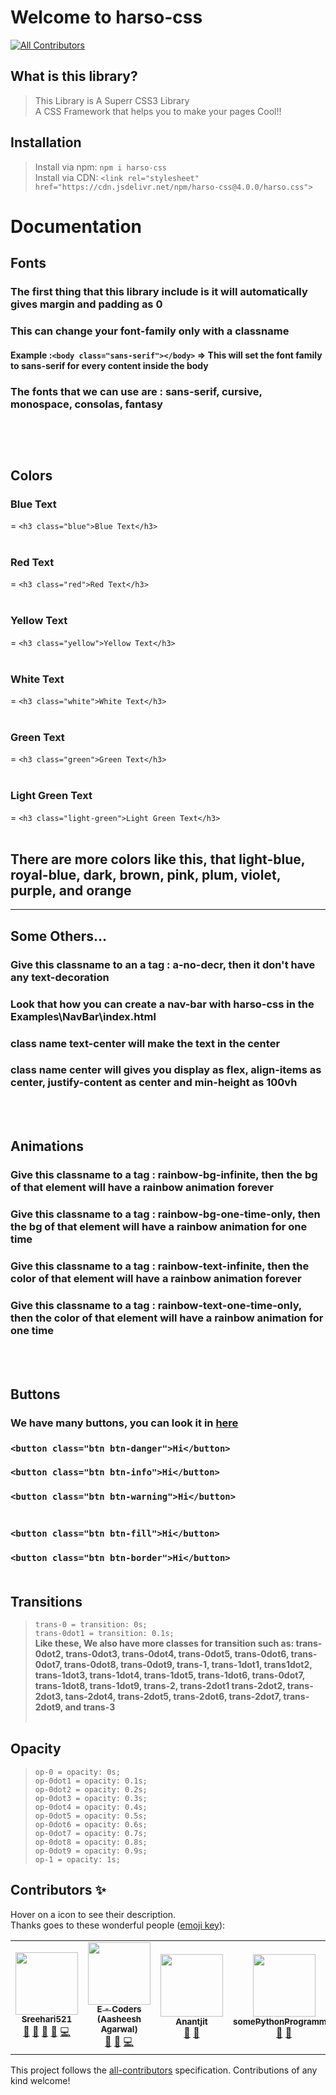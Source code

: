 # Welcome to harso-css 
<!-- ALL-CONTRIBUTORS-BADGE:START - Do not remove or modify this section -->
[![All Contributors](https://img.shields.io/badge/all_contributors-5-orange.svg?style=flat-square)](#contributors-)
<!-- ALL-CONTRIBUTORS-BADGE:END -->
## What is this library?
> This Library is A Superr CSS3 Library<br>
> A CSS Framework that helps you to make your pages Cool!!

## Installation
> Install via npm: ```npm i harso-css```<br>
> Install via CDN: ```<link rel="stylesheet" href="https://cdn.jsdelivr.net/npm/harso-css@4.0.0/harso.css">```

# Documentation <br>
### <h2>Fonts</h2>
### The first thing that this library include is it will automatically gives margin and padding as 0
### This can change your font-family only with a classname
#### Example :``` <body class="sans-serif"></body> ``` => This will set the font family to sans-serif for every content inside the body
### The fonts that we can use are : sans-serif, cursive, monospace, consolas, fantasy
### <br><br>
### <h2>Colors</h2>
### <h3>Blue Text</h3> = ``` <h3 class="blue">Blue Text</h3> ```<br><br>
### <h3>Red Text</h3> = ``` <h3 class="red">Red Text</h3> ```<br><br>
### <h3>Yellow Text</h3> = ``` <h3 class="yellow">Yellow Text</h3> ```<br><br>
### <h3>White Text</h3> = ``` <h3 class="white">White Text</h3> ```<br><br>
### <h3>Green Text</h3> = ``` <h3 class="green">Green Text</h3> ```<br><br>
### <h3>Light Green Text</h3> = ``` <h3 class="light-green">Light Green Text</h3> ```<br><br>
### <h2>There are more colors like this, that light-blue</span>, <span>royal-blue</span>, <span>dark</span>, <span>brown</span>, <span>pink</span>, <span>plum</span>, <span>violet</span>, <span>purple</span>, <span></span> and <span>orange</span></h2><hr>
### <h2>Some Others...</h2>
### <h3>Give this classname to an a tag : a-no-decr, then it don't have any text-decoration</h3>
### <h3>Look that how you can create a nav-bar with harso-css in the Examples\NavBar\index.html</h3>
### <h3>class name text-center will make the text in the center</h3>
### <h3>class name center will gives you display as flex, align-items as center, justify-content as center and min-height as 100vh</h3><br><br>

### <h2>Animations</h2>
### <h3>Give this classname to a tag : rainbow-bg-infinite, then the bg of that element will have a rainbow animation forever</h3>
### <h3>Give this classname to a tag : rainbow-bg-one-time-only, then the bg of that element will have a rainbow animation for one time</h3>
### <h3>Give this classname to a tag : rainbow-text-infinite, then the color of that element will have a rainbow animation forever</h3>
### <h3>Give this classname to a tag : rainbow-text-one-time-only, then the color of that element will have a rainbow animation for one time</h3><br><br>

### <h2>Buttons</h2>
### <h3>We have many buttons, you can look it in <a href="https://harso-css.github.io/harso-css/Examples/buttons/">here</a></h3>
### ```<button class="btn btn-danger">Hi</button>```
### ```<button class="btn btn-info">Hi</button>```
### ```<button class="btn btn-warning">Hi</button>```<br><br>
### ```<button class="btn btn-fill">Hi</button>```
### ```<button class="btn btn-border">Hi</button>```<br><br>

### <h2>Transitions</h2>
> ```trans-0 = transition: 0s;```<br>
> ```trans-0dot1 = transition: 0.1s;```<br>
**Like these, We also have more classes for transition such as: trans-0dot2, trans-0dot3, trans-0dot4, trans-0dot5, trans-0dot6, trans-0dot7, trans-0dot8, trans-0dot9, trans-1, trans-1dot1, trans1dot2, trans-1dot3, trans-1dot4, trans-1dot5, trans-1dot6, trans-0dot7, trans-1dot8, trans-1dot9, trans-2, trans-2dot1 trans-2dot2, trans-2dot3, tans-2dot4, trans-2dot5, trans-2dot6, trans-2dot7, trans-2dot9, and trans-3** <br><br>

### <h2>Opacity</h2>
> ```op-0 = opacity: 0s;```<br>
> ```op-0dot1 = opacity: 0.1s;```<br>
> ```op-0dot2 = opacity: 0.2s;```<br>
> ```op-0dot3 = opacity: 0.3s;```<br>
> ```op-0dot4 = opacity: 0.4s;```<br>
> ```op-0dot5 = opacity: 0.5s;```<br>
> ```op-0dot6 = opacity: 0.6s;```<br>
> ```op-0dot7 = opacity: 0.7s;```<br>
> ```op-0dot8 = opacity: 0.8s;```<br>
> ```op-0dot9 = opacity: 0.9s;```<br>
> ```op-1 = opacity: 1s;```<br>

## Contributors ✨

Hover on a icon to see their description.<br>
Thanks goes to these wonderful people ([emoji key](https://allcontributors.org/docs/en/emoji-key)):

<!-- ALL-CONTRIBUTORS-LIST:START - Do not remove or modify this section -->
<!-- prettier-ignore-start -->
<!-- markdownlint-disable -->
<table>
  <tr>
    <td align="center"><a href="https://www.youtube.com/channel/UCYJKtrmrcSbFlNABR_JFWuQ/"><img src="https://avatars.githubusercontent.com/u/82920449?v=4?s=100" width="100px;" alt=""/><br /><sub><b>Sreehari521</b></sub></a><br /><a href="#projectManagement-Sreehari521" title="Project Management">📆</a> <a href="#tool-Sreehari521" title="Tools">🔧</a> <a href="#ideas-Sreehari521" title="Ideas, Planning, & Feedback">🤔</a> <a href="https://github.com/harso-css/harso-css/issues?q=author%3ASreehari521" title="Bug reports">🐛</a> <a href="https://github.com/harso-css/harso-css/commits?author=Sreehari521" title="Code">💻</a></td>
    <td align="center"><a href="https://github.com/e-coders"><img src="https://avatars.githubusercontent.com/u/83082760?v=4?s=100" width="100px;" alt=""/><br /><sub><b>E - Coders (Aasheesh Agarwal)</b></sub></a><br /><a href="#ideas-e-coders" title="Ideas, Planning, & Feedback">🤔</a> <a href="https://github.com/harso-css/harso-css/issues?q=author%3Ae-coders" title="Bug reports">🐛</a> <a href="https://github.com/harso-css/harso-css/commits?author=e-coders" title="Code">💻</a></td>
    <td align="center"><a href="http://anantjit.whjr.site"><img src="https://avatars.githubusercontent.com/u/74092334?v=4?s=100" width="100px;" alt=""/><br /><sub><b>Anantjit</b></sub></a><br /><a href="#ideas-genius398" title="Ideas, Planning, & Feedback">🤔</a> <a href="https://github.com/harso-css/harso-css/issues?q=author%3Agenius398" title="Bug reports">🐛</a></td>
    <td align="center"><a href="https://github.com/somePythonProgrammer"><img src="https://avatars.githubusercontent.com/u/74598401?v=4?s=100" width="100px;" alt=""/><br /><sub><b>somePythonProgrammer</b></sub></a><br /><a href="#ideas-somePythonProgrammer" title="Ideas, Planning, & Feedback">🤔</a> <a href="https://github.com/harso-css/harso-css/issues?q=author%3AsomePythonProgrammer" title="Bug reports">🐛</a></td>
    <td align="center"><a href="http://adatta1276.github.io"><img src="https://avatars.githubusercontent.com/u/73747859?v=4?s=100" width="100px;" alt=""/><br /><sub><b>Adatta1276</b></sub></a><br /><a href="https://github.com/harso-css/harso-css/commits?author=Adatta1276" title="Code">💻</a> <a href="#ideas-Adatta1276" title="Ideas, Planning, & Feedback">🤔</a> <a href="https://github.com/harso-css/harso-css/issues?q=author%3AAdatta1276" title="Bug reports">🐛</a></td>
  </tr>
</table>

<!-- markdownlint-restore -->
<!-- prettier-ignore-end -->

<!-- ALL-CONTRIBUTORS-LIST:END -->

This project follows the [all-contributors](https://github.com/all-contributors/all-contributors) specification. Contributions of any kind welcome!

